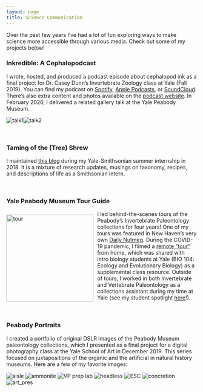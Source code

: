 ```yaml
---
layout: page
title: Science Communication
---
```


Over the past few years I’ve had a lot of fun exploring ways to make science more accessible through various media. Check out some of my projects below!

### Inkredible: A Cephalopodcast

I wrote, hosted, and produced a podcast episode about cephalopod ink as a final project for Dr. Casey Dunn’s Invertebrate Zoology class at Yale (Fall 2019). You can find my podcast on <a href="https://open.spotify.com/show/0JaFabsUnukuNOMlKrkq1E" target="_blank">Spotify</a>, <a href="https://podcasts.apple.com/us/podcast/inkredible-a-cephalopodcast/id1490214137" target="_blank">Apple Podcasts</a>, or <a href="https://soundcloud.com/maya-juman/inkredible-a-cephalopodcast" target="_blank">SoundCloud</a>. There’s also extra content and photos available on the <a href="https://inkrediblepod.wordpress.com/" target="_blank">podcast website</a>. In February 2020, I delivered a related gallery talk at the Yale Peabody Museum.

<img src="/public/ceph1.JPG" alt="talk1"><img src="/public/ceph2.JPG" alt="talk2">

<br />

### Taming of the (Tree) Shrew

I maintained <a href="https://tamingofthetreeshrew.wordpress.com/" target="_blank">this blog</a> during my Yale-Smithsonian summer internship in 2018. It is a mixture of research updates, musings on taxonomy, recipes, and descriptions of life as a Smithsonian intern.

<br />

### Yale Peabody Museum Tour Guide

<img src="/public/tour.jpg" alt="tour" align="left" style="margin: 10px 10px 0px 0px; width:230px">

<p align=left>I led behind-the-scenes tours of the Peabody’s Invertebrate Paleontology collections for four years! One of my tours was featured in New Haven’s very own <a href="http://dailynutmeg.com/2018/01/25/peabody-museum-behind-scenes-grand-tour/" target="_blank">Daily Nutmeg</a>. During the COVID-19 pandemic, I filmed a <a href="https://www.youtube.com/watch?v=9qENRyMooXs" target="_blank">remote "tour"</a> from home, which was shared with intro biology students at Yale (BIO 104: Ecology and Evolutionary Biology) as a supplemental class resource. Outside of tours, I worked in both Invertebrate and Vertebrate Paleontology as a collections assistant during my time at Yale (see my student spotlight <a href="https://peabody.yale.edu/education/maya-juman-student-spotlight" target="_blank">here</a>!).</p>

<br />

### Peabody Portraits

I created a portfolio of original DSLR images of the Peabody Museum paleontology collections, which I presented as a final project for a digital photography class at the Yale School of Art in December 2019. This series focused on juxtapositions of the organic and the artificial in natural history museums. Here are a few of my favorite images:

<img src="/public/aisle.jpg" alt="aisle">
<img src="/public/ammonite.jpg" alt="ammonite">
<img src="/public/preplab.jpg" alt="VP prep lab">
<img src="/public/headless.jpg" alt="headless">
<img src="/public/esc.jpg" alt="ESC">
<img src="/public/concretion.jpg" alt="concretion">
<img src="/public/crit.JPG" alt="art_pres">
